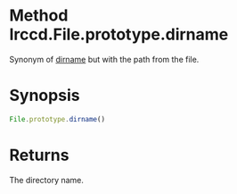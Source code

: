 # Method Irccd.File.prototype.dirname

Synonym of [dirname][] but with the path from the file.

# Synopsis

```javascript
File.prototype.dirname()
```

# Returns

The directory name.

[dirname]: @baseurl@api/module/Irccd.File/function/dirname.html
